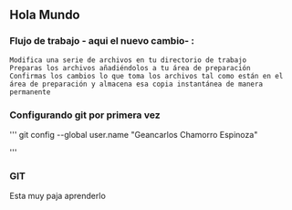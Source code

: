 ## Hola Mundo


### Flujo de trabajo - aqui el nuevo cambio- :

 	Modifica una serie de archivos en tu directorio de trabajo
 	Preparas los archivos añadiéndolos a tu área de preparación
 	Confirmas los cambios lo que toma los archivos tal como están en el área de preparación y almacena esa copia instantánea de manera permanente

### Configurando git por primera vez

'''
git config --global user.name "Geancarlos Chamorro Espinoza"

'''
### GIT

Esta muy paja aprenderlo